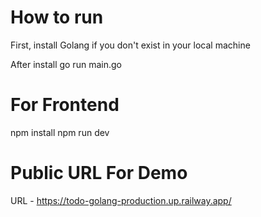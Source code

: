 # How to run
First, install Golang if you don't exist in your local machine

After install
go run main.go

# For Frontend
npm install
npm run dev

# Public URL For Demo
URL - https://todo-golang-production.up.railway.app/

